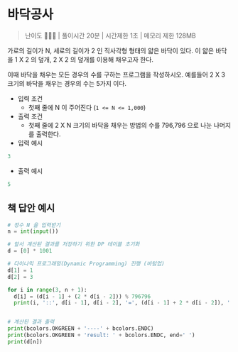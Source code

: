 # 바닥공사

> 난이도 🧡💛🤍 | 풀이시간 20분 | 시간제한 1초 | 메모리 제한 128MB


가로의 길이가 N, 세로의 길이가 2 인 직사각형 형태의 얇은 바닥이 있다. 이 얇은 바닥을 1 X 2 의 덮개, 2 X 2 의 덮개를 이용해 채우고자 한다.

이때 바닥을 채우는 모든 경우의 수를 구하는 프로그램을 작성하시오. 예를들어 2 X 3 크기의 바닥을 채우는 경우의 수는 5가지 이다.

* 입력 조건
  * 첫째 줄에 N 이 주어진다 (`1 <= N <= 1,000`)
* 출력 조건
  * 첫째 줄에 2 X N 크기의 바닥을 채우는 방법의 수를 796,796 으로 나눈 나머지를 출력한다.
* 입력 예시

``` python
3
```

* 출력 예시

``` python
5
```

## 책 답안 예시

``` python
# 정수 N 을 입력받기
n = int(input())

# 앞서 계산된 결과를 저장하기 위한 DP 테이블 초기화
d = [0] * 1001

# 다이나믹 프로그래밍(Dynamic Programming) 진행 (바텀업)
d[1] = 1
d[2] = 3

for i in range(3, n + 1):
  d[i] = (d[i - 1] + (2 * d[i - 2])) % 796796
  print(i, '::', d[i - 1], d[i - 2], '=', (d[i - 1] + 2 * d[i - 2]), ' ==> ', d[i])


# 계산된 결과 출력
print(bcolors.OKGREEN + '----' + bcolors.ENDC)
print(bcolors.OKGREEN + 'result: ' + bcolors.ENDC, end=' ')
print(d[n])
```